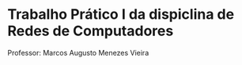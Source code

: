# Trabalho Prático I da dispiclina de Redes de Computadores
Professor: Marcos Augusto Menezes Vieira
